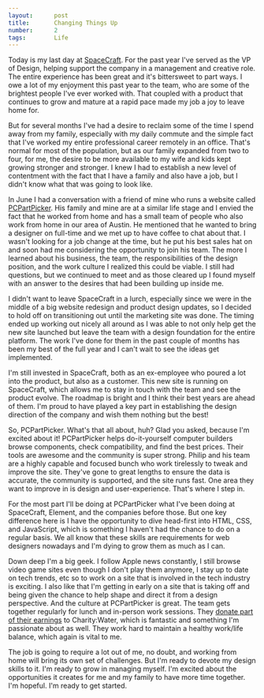 ```yaml
---
layout:      post
title:       Changing Things Up
number:      2
tags:        Life
---
```


Today is my last day at <a href="https://gospacecraft.com/">SpaceCraft</a>. For the past year I've served as the VP of Design, helping support the company in a management and creative role. The entire experience has been great and it's bittersweet to part ways. I owe a lot of my enjoyment this past year to the team, who are some of the brightest people I've ever worked with. That coupled with a product that continues to grow and mature at a rapid pace made my job a joy to leave home for.

But for several months I've had a desire to reclaim some of the time I spend away from my family, especially with my daily commute and the simple fact that I've worked my entire professional career remotely in an office. That's normal for most of the population, but as our family expanded from two to four, for me, the desire to be more available to my wife and kids kept growing stronger and stronger. I knew I had to establish a new level of contentment with the fact that I have a family and also have a job, but I didn't know what that was going to look like.

In June I had a conversation with a friend of mine who runs a website called <a href="http://pcpartpicker.com/">PCPartPicker</a>. His family and mine are at a similar life stage and I envied the fact that he worked from home and has a small team of people who also work from home in our area of Austin. He mentioned that he wanted to bring a designer on full-time and we met up to have coffee to chat about that. I wasn't looking for a job change at the time, but he put his best sales hat on and soon had me considering the opportunity to join his team. The more I learned about his business, the team, the responsibilities of the design position, and the work culture I realized this could be viable. I still had questions, but we continued to meet and as those cleared up I found myself with an answer to the desires that had been building up inside me.

I didn't want to leave SpaceCraft in a lurch, especially since we were in the middle of a big website redesign and product design updates, so I decided to hold off on transitioning out until the marketing site was done. The timing ended up working out nicely all around as I was able to not only help get the new site launched but leave the team with a design foundation for the entire platform. The work I've done for them in the past couple of months has been my best of the full year and I can't wait to see the ideas get implemented.

I'm still invested in SpaceCraft, both as an ex-employee who poured a lot into the product, but also as a customer. This new site is running on SpaceCraft, which allows me to stay in touch with the team and see the product evolve. The roadmap is bright and I think their best years are ahead of them. I'm proud to have played a key part in establishing the design direction of the company and wish them nothing but the best!

So, PCPartPicker. What's that all about, huh? Glad you asked, because I'm excited about it! PCPartPicker helps do-it-yourself computer builders browse components, check compatibility, and find the best prices. Their tools are awesome and the community is super strong. Philip and his team are a highly capable and focused bunch who work tirelessly to tweak and improve the site. They've gone to great lengths to ensure the data is accurate, the community is supported, and the site runs fast. One area they want to improve in is design and user-experience. That's where I step in.

For the most part I'll be doing at PCPartPicker what I've been doing at SpaceCraft, Element, and the companies before those. But one key difference here is I have the opportunity to dive head-first into HTML, CSS, and JavaScript, which is something I haven't had the chance to do on a regular basis. We all know that these skills are requirements for web designers nowadays and I'm dying to grow them as much as I can.

Down deep I'm a big geek. I follow Apple news constantly, I still browse video game sites even though I don't play them anymore, I stay up to date on tech trends, etc so to work on a site that is involved in the tech industry is exciting. I also like that I'm getting in early on a site that is taking off and being given the chance to help shape and direct it from a design perspective. And the culture at PCPartPicker is great. The team gets together regularly for lunch and in-person work sessions. They <a href="http://pcpartpicker.com/blog/46/more-than-building-computers">donate part of their earnings</a> to Charity:Water, which is fantastic and something I'm passionate about as well. They work hard to maintain a healthy work/life balance, which again is vital to me.

The job is going to require a lot out of me, no doubt, and working from home will bring its own set of challenges. But I'm ready to devote my design skills to it. I'm ready to grow in managing myself. I'm excited about the opportunities it creates for me and my family to have more time together. I'm hopeful. I'm ready to get started.
